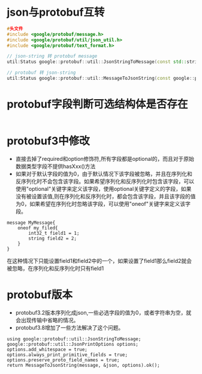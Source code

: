 # json与protobuf互转

```cpp
#头文件
#include <google/protobuf/message.h>
#include <google/protobuf/util/json_util.h>
#include <google/protobuf/text_format.h>

// json-string 转 protobuf message
util:Status google::protobuf::util::JsonStringToMessage(const std::string content, google::protobuf::Message* message);

// protobuf 转 json-string
util:Status google::protobuf::util::MessageToJsonString(const google::protobuf::Message& message, std::string* str );

```

# protobuf字段判断可选结构体是否存在

```

```

# protobuf3中修改
- 直接去掉了required和option修饰符,所有字段都是optional的，而且对于原始数据类型字段不提供hasXxx()方法
- 如果对于默认字段的值为0，由于默认情况下该字段被忽略，并且在序列化和反序列化时不会包含该字段。如果希望序列化和反序列化时包含该字段，可以使用"optional"关键字来定义该字段，使用optional关键字定义的字段，如果没有被设置该值,则在序列化和反序列化时，都会包含该字段，并且该字段的值为0，如果希望在序列化时忽略该字段，可以使用"oneof"关键字来定义该字段。
```
message MyMessage{
    oneof my_filed{
        int32_t field1 = 1;
        string field2 = 2;
    }
}
```
在这种情况下只能设置field1和field2中的一个，如果设置了field1那么field2就会被忽略，在序列化和反序列化时只有field1

# protobuf版本

- protobuf3.2版本序列化成json,一些必选字段的值为0，或者字符串为空，就会出现传输中省略的情况。
- protobuf3.8增加了一些方法解决了这个问题。
```
using google::protobuf::util::JsonStringToMessage;
google::protobuf::util::JsonPrintOptions options;
options.add_whitespace = true;
options.always_print_primitive_fields = true;
options.preserve_proto_field_names = true;
return MessageToJsonString(message, &json, options).ok();
```
